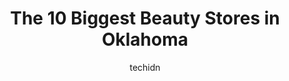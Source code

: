 ---
layout: ampstory
image: https://i0.wp.com/paketmu.com/wp-content/uploads/2023/06/mid-k-beauty-supply-0-in-oklahoma-1686369532.jpeg?resize=640,853
author: techidn
featured: false
description: Explore the diverse Beauty Store scene in Oklahoma, home to an incredible selection of 10 establishments catering to every taste. Whether youre in search of iconic favorites or undiscovered
title: The 10 Biggest Beauty Stores in Oklahoma
cover:
   title: The 10 Biggest Beauty Stores in Oklahoma
   subtitle: RICKPATE
   background: https://paketmu.com/wp-content/uploads/2023/06/mid-k-beauty-supply-0-in-oklahoma-1686369532.jpeg

pages: 
 - layout: thirds
   top: <h1>#1 MID-K BEAUTY SUPPLY</h1>
   bottom: "<p>I really hate how they treat you here but at the same time I get how it can be frustrating to operate this type of store. I bet they do see a lot of theft and unbecoming </p>"
   background: https://paketmu.com/wp-content/uploads/2023/06/mid-k-beauty-supply-1-in-oklahoma-1686369533.jpeg
   backgroundblur: true
 - layout: thirds
   top: <h1>#2 Annas Beauty Supply</h1>
   bottom: "<p>Felt very rushed and one staff  member was pushy and had a bad attitude. It was obvious she has no desire to help me she just wanted me to leave. I spend at least 100 eve</p>"
   background: https://paketmu.com/wp-content/uploads/2023/06/mid-k-beauty-supply-2-in-oklahoma-1686369533.jpeg
   cta:
      link: https://paketmu.com/the-10-biggest-beauty-stores-in-oklahoma/
      text: The 10 Biggest Beauty Stores in Oklahoma
 - layout: thirds
   top: <h1>#3 Queens Beauty Supply</h1>
   bottom: "<p>Please do not visit this store. They treat their employees horrible. I witnessed them talking so ugly to two women that work there in front of the customers and I immedia</p>"
   background: https://paketmu.com/wp-content/uploads/2023/06/mid-k-beauty-supply-3-in-oklahoma-1686369541.jpeg
   cta:
      link: https://paketmu.com/the-10-biggest-beauty-stores-in-oklahoma/
      text: The 10 Biggest Beauty Stores in Oklahoma
 - layout: thirds
   top: <h1>#4 Beauty Town Beauty Supply</h1>
   bottom: "<p>3740 Springlake Dr, Oklahoma City, OK 73111, United States</p>"
   background: https://images.unsplash.com/photo-1515405295579-ba7b45403062?ixlib=rb-4.0.3&ixid=MnwxMjA3fDB8MHxwaG90by1wYWdlfHx8fGVufDB8fHx8&auto=format&fit=crop&w=640&h=853&q=80
   cta:
      link: https://paketmu.com/the-10-biggest-beauty-stores-in-oklahoma/
      text: The 10 Biggest Beauty Stores in Oklahoma
 - layout: thirds
   top: <h1>#5 Lawton Beauty Supply</h1>
   bottom: "<p>2501 NW Sheridan Rd, Lawton, OK 73505, United States</p>"
   background: https://images.unsplash.com/photo-1604871000636-074fa5117945?ixlib=rb-4.0.3&ixid=MnwxMjA3fDB8MHxwaG90by1wYWdlfHx8fGVufDB8fHx8&auto=format&fit=crop&w=640&h=853&q=80
   cta:
      link: https://paketmu.com/the-10-biggest-beauty-stores-in-oklahoma/
      text: The 10 Biggest Beauty Stores in Oklahoma
 - layout: thirds
   top: <h1>#6 JJ Beauty Supply</h1>
   bottom: "<p>6945 Northwest Expy, Oklahoma City, OK 73132, United States</p>"
   background: https://images.unsplash.com/photo-1591393223703-56fe1347ac62?ixlib=rb-4.0.3&ixid=MnwxMjA3fDB8MHxwaG90by1wYWdlfHx8fGVufDB8fHx8&auto=format&fit=crop&w=640&h=853&q=80
   cta:
      link: https://paketmu.com/the-10-biggest-beauty-stores-in-oklahoma/
      text: The 10 Biggest Beauty Stores in Oklahoma
 - layout: thirds
   top: <h1>#7 Queens Beauty Supply</h1>
   bottom: "<p>319 NW 23rd St, Oklahoma City, OK 73103, United States</p>"
   background: https://images.unsplash.com/photo-1620421680010-0766ff230392?ixlib=rb-4.0.3&ixid=MnwxMjA3fDB8MHxwaG90by1wYWdlfHx8fGVufDB8fHx8&auto=format&fit=crop&w=640&h=853&q=80
   cta:
      link: https://paketmu.com/the-10-biggest-beauty-stores-in-oklahoma/
      text: The 10 Biggest Beauty Stores in Oklahoma
 - layout: thirds
   middle: Continue reading...
   background: https://images.unsplash.com/photo-1546497974-b213c9efb599?ixlib=rb-4.0.3&ixid=MnwxMjA3fDB8MHxwaG90by1wYWdlfHx8fGVufDB8fHx8&auto=format&fit=crop&w=640&h=853&q=80
   cta:
      link: https://paketmu.com/the-10-biggest-beauty-stores-in-oklahoma/
      text: The 10 Biggest Beauty Stores in Oklahoma
      
---